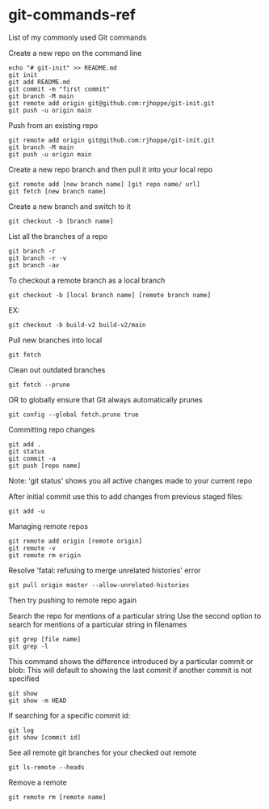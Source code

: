 # git-commands-ref
List of my commonly used Git commands

Create a new repo on the command line
```
echo "# git-init" >> README.md
git init
git add README.md
git commit -m "first commit"
git branch -M main
git remote add origin git@github.com:rjhoppe/git-init.git
git push -u origin main
```

Push from an existing repo
```
git remote add origin git@github.com:rjhoppe/git-init.git
git branch -M main
git push -u origin main
```

Create a new repo branch and then pull it into your local repo
```
git remote add [new branch name] [git repo name/ url]
git fetch [new branch name]
```

Create a new branch and switch to it
```
git checkout -b [branch name]
```

List all the branches of a repo
```
git branch -r
git branch -r -v
git branch -av
```

To checkout a remote branch as a local branch
```
git checkout -b [local branch name] [remote branch name]
```
EX:
```
git checkout -b build-v2 build-v2/main
```

Pull new branches into local
```
git fetch
```

Clean out outdated branches
```
git fetch --prune 
```
OR to globally ensure that Git always automatically prunes
```
git config --global fetch.prune true
```

Committing repo changes
```
git add .
git status
git commit -a
git push [repo name]
```
Note: 'git status' shows you all active changes made to your current repo

After initial commit use this to add changes from previous staged files:
```
git add -u
```

Managing remote repos
```
git remote add origin [remote origin]
git remote -v
git remote rm origin
```

Resolve 'fatal: refusing to merge unrelated histories' error
```
git pull origin master --allow-unrelated-histories
```
Then try pushing to remote repo again


Search the repo for mentions of a particular string
Use the second option to search for mentions of a particular string in filenames
```
git grep [file name]
git grep -l 
```

This command shows the difference introduced by a particular commit or blob:
This will default to showing the last commit if another commit is not specified
```
git show
git show -m HEAD
```

If searching for a specific commit id:
```
git log
git show [commit id]
```

See all remote git branches for your checked out remote
```
git ls-remote --heads
```

Remove a remote
```
git remote rm [remote name]
```
